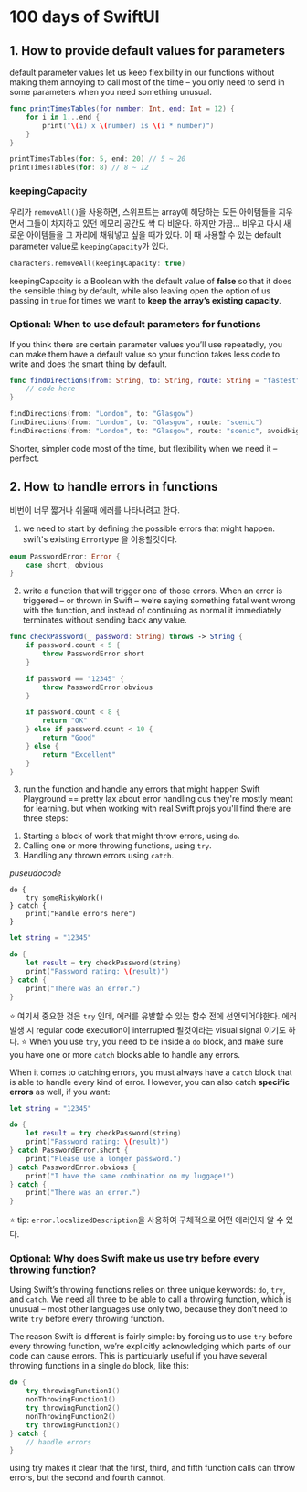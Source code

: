 # 100 days of SwiftUI
## 1. How to provide default values for parameters
default parameter values let us keep flexibility in our functions without making them annoying to call most of the time – you only need to send in some parameters when you need something unusual.
```swift
func printTimesTables(for number: Int, end: Int = 12) {
    for i in 1...end {
        print("\(i) x \(number) is \(i * number)")
    }
}

printTimesTables(for: 5, end: 20) // 5 ~ 20
printTimesTables(for: 8) // 8 ~ 12

```

### keepingCapacity
우리가 ```removeAll()```을 사용하면, 스위프트는 array에 해당하는 모든 아이템들을 지우면서 그들이 차지하고 있던 메모리 공간도 싹 다 비운다. 하지만 가끔... 비우고 다시 새로운 아이템들을 그 자리에 채워넣고 싶을 때가 있다. 이 때 사용할 수 있는 default parameter value로 ```keepingCapacity```가 있다.
```swift
characters.removeAll(keepingCapacity: true)
```
keepingCapacity is a Boolean with the default value of __false__ so that it does the sensible thing by default, while also leaving open the option of us passing in ```true``` for times we want to __keep the array’s existing capacity__.



### Optional: When to use default parameters for functions
If you think there are certain parameter values you’ll use repeatedly, you can make them have a default value so your function takes less code to write and does the smart thing by default.


```swift
func findDirections(from: String, to: String, route: String = "fastest", avoidHighways: Bool = false) {
    // code here
}

findDirections(from: "London", to: "Glasgow")
findDirections(from: "London", to: "Glasgow", route: "scenic")
findDirections(from: "London", to: "Glasgow", route: "scenic", avoidHighways: true)

```
Shorter, simpler code most of the time, but flexibility when we need it – perfect.


## 2. How to handle errors in functions
비번이 너무 짧거나 쉬울때 에러를 나타내려고 한다. 

1. we need to start by defining the possible errors that might happen. swift's existing ```Error```type 을 이용할것이다.

```swift
enum PasswordError: Error {
    case short, obvious
}
```

2. write a function that will trigger one of those errors. When an error is triggered – or thrown in Swift – we’re saying something fatal went wrong with the function, and instead of continuing as normal it immediately terminates without sending back any value.
```swift
func checkPassword(_ password: String) throws -> String {
    if password.count < 5 {
        throw PasswordError.short
    }

    if password == "12345" {
        throw PasswordError.obvious
    }

    if password.count < 8 {
        return "OK"
    } else if password.count < 10 {
        return "Good"
    } else {
        return "Excellent"
    }
}
```

3. run the function and handle any errors that might happen
Swift Playground == pretty lax about error handling cus they're mostly meant for learning. but when working with real Swift projs you'll find there are three steps:

1) Starting a block of work that might throw errors, using ```do```.
2) Calling one or more throwing functions, using ```try```.
3) Handling any thrown errors using ```catch```.

 _puseudocode_

```
do {
    try someRiskyWork()
} catch {
    print("Handle errors here")
}
```

```swift
let string = "12345"

do {
    let result = try checkPassword(string)
    print("Password rating: \(result)")
} catch {
    print("There was an error.")
}
```
⭐️ 여기서 중요한 것은 ```try``` 인데, 에러를 유발할 수 있는 함수 전에 선언되어야한다. 에러발생 시 regular code execution이 interrupted 될것이라는 visual signal 이기도 하다.
⭐️ When you use ```try```, you need to be inside a ```do``` block, and make sure you have one or more ```catch``` blocks able to handle any errors.

When it comes to catching errors, you must always have a ```catch``` block that is able to handle every kind of error. However, you can also catch __specific errors__ as well, if you want:

```swift
let string = "12345"

do {
    let result = try checkPassword(string)
    print("Password rating: \(result)")
} catch PasswordError.short {
    print("Please use a longer password.")
} catch PasswordError.obvious {
    print("I have the same combination on my luggage!")
} catch {
    print("There was an error.")
}
```

⭐️ tip: ```error.localizedDescription```을 사용하여 구체적으로 어떤 에러인지 알 수 있다.

### Optional: Why does Swift make us use try before every throwing function?
Using Swift’s throwing functions relies on three unique keywords: ```do```, ```try```, and ```catch```. We need all three to be able to call a throwing function, which is unusual – most other languages use only two, because they don’t need to write ```try``` before every throwing function.

The reason Swift is different is fairly simple: by forcing us to use ```try``` before every throwing function, we’re explicitly acknowledging which parts of our code can cause errors. This is particularly useful if you have several throwing functions in a single ```do``` block, like this:
```swift
do {
    try throwingFunction1()
    nonThrowingFunction1()
    try throwingFunction2()
    nonThrowingFunction2()
    try throwingFunction3()
} catch {
    // handle errors
}
```
using try makes it clear that the first, third, and fifth function calls can throw errors, but the second and fourth cannot.

